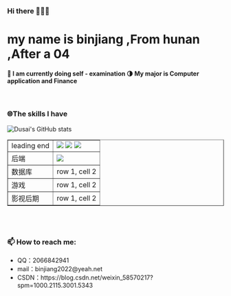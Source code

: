 ### Hi there 👋👋👋
<h1>my name is binjiang ,From hunan ,After a 04</h1>
<h4>
🔭 I am currently doing self - examination
🌗 My major is Computer application and Finance
</h4>
<br>
<h3>🌐The skills I have</h3>

![Dusai's GitHub stats](https://github-readme-stats.vercel.app/api?username=bingguo-12883)




<table border="1" element align="center">
        <tr class="1">
            <td>leading end</td>
            <td>
<img src="https://img.shields.io/badge/html-5-brightgreen">
<img src="https://img.shields.io/badge/css-3-yellowgreen">
<img src="https://img.shields.io/badge/JavaScript-yes-red">
            </td>
        </tr>
        <tr class="2">
            <td>后端</td>
            <td><img src="https://img.shields.io/badge/python-3.9-orange"></td>
        </tr>
        <tr class="3">
            <td>数据库</td>
            <td>row 1, cell 2</td>
        </tr>
        <tr class="4">
            <td>游戏</td>
            <td>row 1, cell 2</td>
        </tr>
        <tr class="5">
            <td>影视后期</td>
            <td>row 1, cell 2</td>
        </tr>
</table>


<br><br>
<h3>📫 How to reach me:</h3>
 <ul>
   <li>QQ：2066842941</li>
   <li>mail：binjiang2022@yeah.net</li>
   <li>CSDN：https://blog.csdn.net/weixin_58570217?spm=1000.2115.3001.5343</li>
 </ul>
